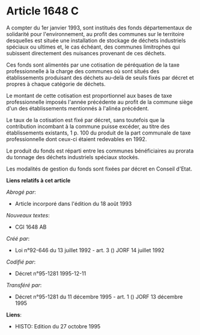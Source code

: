 # Article 1648 C

A compter du 1er janvier 1993, sont institués des fonds départementaux de solidarité pour l'environnement, au profit des
communes sur le territoire desquelles est située une installation de stockage de déchets industriels spéciaux ou ultimes et,
le cas échéant, des communes limitrophes qui subissent directement des nuisances provenant de ces déchets.

Ces fonds sont alimentés par une cotisation de péréquation de la taxe professionnelle à la charge des communes où sont situés
des établissements produisant des déchets au-delà de seuils fixés par décret et propres à chaque catégorie de déchets.

Le montant de cette cotisation est proportionnel aux bases de taxe professionnelle imposés l'année précédente au profit de la
commune siège d'un des établissements mentionnés à l'alinéa précédent.

Le taux de la cotisation est fixé par décret, sans toutefois que la contribution incombant à la commune puisse excéder, au
titre des établissements existants, 1 p. 100 du produit de la part communale de taxe professionnelle dont ceux-ci étaient
redevables en 1992.

Le produit du fonds est réparti entre les communes bénéficiaires au prorata du tonnage des déchets industriels spéciaux
stockés.

Les modalités de gestion du fonds sont fixées par décret en Conseil d'Etat.

**Liens relatifs à cet article**

_Abrogé par_:

  - Article incorporé dans l'édition du 18 août 1993

_Nouveaux textes_:

  - CGI 1648 AB

_Créé par_:

  - Loi n°92-646 du 13 juillet 1992 - art. 3 () JORF 14 juillet 1992

_Codifié par_:

  - Décret n°95-1281 1995-12-11

_Transféré par_:

  - Décret n°95-1281 du 11 décembre 1995 - art. 1 () JORF 13 décembre 1995

**Liens**:

  - HISTO: Edition du 27 octobre 1995
